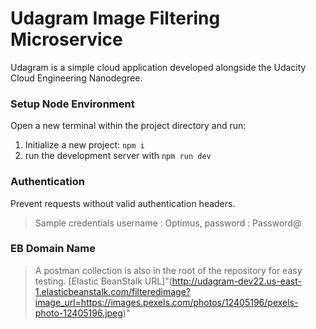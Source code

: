 # Udagram Image Filtering Microservice

Udagram is a simple cloud application developed alongside the Udacity Cloud Engineering Nanodegree. 

### Setup Node Environment

Open a new terminal within the project directory and run:

1. Initialize a new project: `npm i`
2. run the development server with `npm run dev`

### Authentication

Prevent requests without valid authentication headers.
> Sample credentials username : Optimus, password : Password@

### EB Domain Name
> A postman collection is also in the root of the repository for easy testing.
> [Elastic BeanStalk URL]"(http://udagram-dev22.us-east-1.elasticbeanstalk.com/filteredimage?image_url=https://images.pexels.com/photos/12405196/pexels-photo-12405196.jpeg)"
